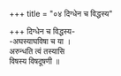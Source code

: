 +++
title = "०४ दिग्धेन च विद्धस्य"

+++
दिग्धेन च विद्धस्य-  
-अघस्याघविषा च या ।  
अरुन्धति त्वं तस्यासि  
विषस्य विषदूषणी ॥